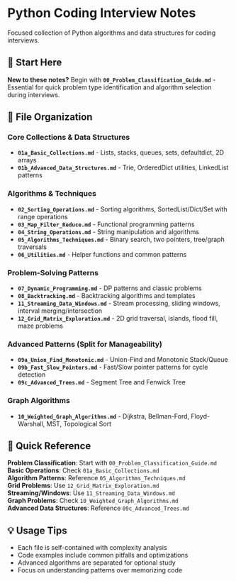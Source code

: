 # Python Coding Interview Notes

Focused collection of Python algorithms and data structures for coding interviews.

## 🎯 Start Here

**New to these notes?** Begin with **`00_Problem_Classification_Guide.md`** - Essential for quick problem type identification and algorithm selection during interviews.

## 📁 File Organization

### **Core Collections & Data Structures**
- **`01a_Basic_Collections.md`** - Lists, stacks, queues, sets, defaultdict, 2D arrays
- **`01b_Advanced_Data_Structures.md`** - Trie, OrderedDict utilities, LinkedList patterns

### **Algorithms & Techniques**  
- **`02_Sorting_Operations.md`** - Sorting algorithms, SortedList/Dict/Set with range operations
- **`03_Map_Filter_Reduce.md`** - Functional programming patterns
- **`04_String_Operations.md`** - String manipulation and algorithms
- **`05_Algorithms_Techniques.md`** - Binary search, two pointers, tree/graph traversals
- **`06_Utilities.md`** - Helper functions and common patterns

### **Problem-Solving Patterns**
- **`07_Dynamic_Programming.md`** - DP patterns and classic problems
- **`08_Backtracking.md`** - Backtracking algorithms and templates
- **`11_Streaming_Data_Windows.md`** - Stream processing, sliding windows, interval merging/intersection
- **`12_Grid_Matrix_Exploration.md`** - 2D grid traversal, islands, flood fill, maze problems

### **Advanced Patterns (Split for Manageability)**
- **`09a_Union_Find_Monotonic.md`** - Union-Find and Monotonic Stack/Queue
- **`09b_Fast_Slow_Pointers.md`** - Fast/Slow pointer patterns for cycle detection  
- **`09c_Advanced_Trees.md`** - Segment Tree and Fenwick Tree

### **Graph Algorithms**
- **`10_Weighted_Graph_Algorithms.md`** - Dijkstra, Bellman-Ford, Floyd-Warshall, MST, Topological Sort

## 🎯 Quick Reference

**Problem Classification**: Start with `00_Problem_Classification_Guide.md`  
**Basic Operations**: Check `01a_Basic_Collections.md`  
**Algorithm Patterns**: Reference `05_Algorithms_Techniques.md`  
**Grid Problems**: Use `12_Grid_Matrix_Exploration.md`  
**Streaming/Windows**: Use `11_Streaming_Data_Windows.md`  
**Graph Problems**: Check `10_Weighted_Graph_Algorithms.md`  
**Advanced Data Structures**: Reference `09c_Advanced_Trees.md`

## 💡 Usage Tips

- Each file is self-contained with complexity analysis
- Code examples include common pitfalls and optimizations  
- Advanced algorithms are separated for optional study
- Focus on understanding patterns over memorizing code
